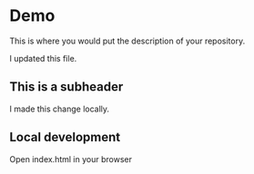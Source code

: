 # Demo

This is where you would put the description of your repository.

I updated this file.

## This is a subheader

I made this change locally.

## Local development

Open index.html in your browser